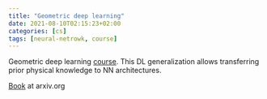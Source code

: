 ```yaml
---
title: "Geometric deep learning"
date: 2021-08-10T02:15:23+02:00
categories: [cs]
tags: [neural-netrowk, course]
---
```

Geometric deep learning [course](https://geometricdeeplearning.com/lectures/). This DL generalization allows transferring prior physical knowledge to NN architectures.

[Book](https://arxiv.org/abs/2104.13478) at arxiv.org
